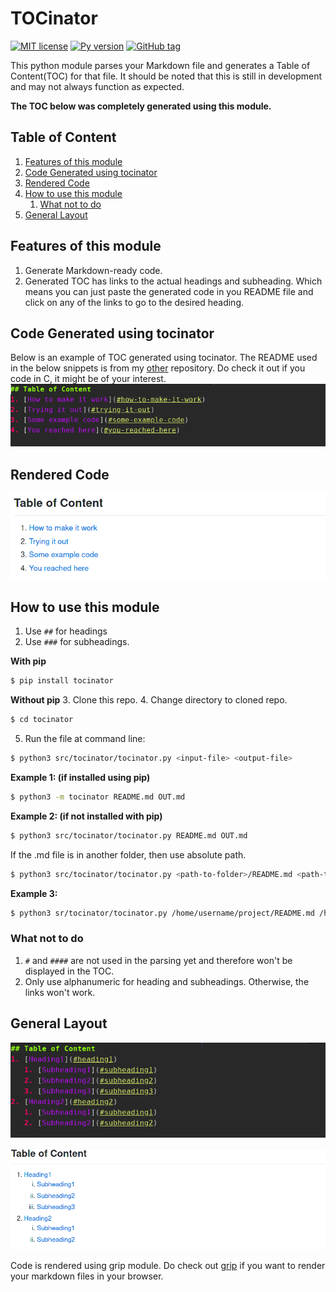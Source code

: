 # TOCinator

[![MIT license](https://img.shields.io/badge/License-MIT-green.svg)](LICENSE) [![Py version](https://img.shields.io/pypi/pyversions/tocinator)](https://pypi.org/project/tocinator/1.0.0/) [![GitHub tag](https://img.shields.io/github/tag/Coder-RG/tocinator.svg)](https://GitHub.com/Coder-RG/tocinator/tags/)

This python module parses your Markdown file and generates a Table of Content(TOC)
for that file. It should be noted that this is still in development and may not
always function as expected.

**The TOC below was completely generated using this module.**

## Table of Content
1. [Features of this module](#features-of-this-module)
2. [Code Generated using tocinator](#code-generated-using-tocinator)
3. [Rendered Code](#rendered-code)
4. [How to use this module](#how-to-use-this-module)
   1. [What not to do](#what-not-to-do)
5. [General Layout](#general-layout)

## Features of this module
1. Generate Markdown-ready code.
2. Generated TOC has links to the actual headings and subheading. Which means you
can just paste the generated code in you README file and click on any of the links
to go to the desired heading.

## Code Generated using tocinator
Below is an example of TOC generated using tocinator.
The README used in the below snippets is from my [other][1] repository.
Do check it out if you code in C, it might be of your interest.
![Code](https://raw.githubusercontent.com/Coder-RG/tocinator/master/images/ss1.png)

## Rendered Code
![Render](https://raw.githubusercontent.com/Coder-RG/tocinator/master/images/ss2.png)

## How to use this module
1. Use `##` for headings
2. Use `###` for subheadings.

**With pip**
```bash
$ pip install tocinator
```

**Without pip**
3. Clone this repo.
4. Change directory to cloned repo.
```bash
$ cd tocinator
```
5. Run the file at command line:
```bash
$ python3 src/tocinator/tocinator.py <input-file> <output-file>
```
**Example 1: (if installed using pip)**
```bash
$ python3 -m tocinator README.md OUT.md
```

**Example 2: (if not installed with pip)**
```bash
$ python3 src/tocinator/tocinator.py README.md OUT.md
```

If the .md file is in another folder, then use absolute path.
```bash
$ python3 src/tocinator/tocinator.py <path-to-folder>/README.md <path-to-folder>/TEST.md
```

**Example 3:**
```bash
$ python3 sr/tocinator/tocinator.py /home/username/project/README.md /home/username/project/OUT.md
```
### What not to do
1. `#` and `####` are not used in the parsing yet and therefore won't be
displayed in the TOC.
2. Only use alphanumeric for heading and subheadings. Otherwise, the links won't work.

## General Layout
![Code](https://raw.githubusercontent.com/Coder-RG/tocinator/master/images/ss4.png)

![Render](https://raw.githubusercontent.com/Coder-RG/tocinator/master/images/ss3.png)

Code is rendered using grip module. Do check out [grip][2] if you want to render your markdown files in your browser.

[1]: https://github.com/Coder-RG/compc
[2]: https://pypi.org/project/grip/

